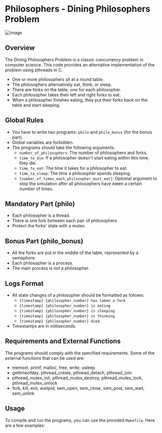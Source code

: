 # Philosophers - Dining Philosophers Problem

![image](https://github.com/Ferskys/philosopher/assets/82189986/522f8c87-d79b-4395-ba5e-9d01a5300594)

## Overview
The Dining Philosophers Problem is a classic concurrency problem in computer science. This code provides an alternative implementation of the problem using pthreads in C.

- One or more philosophers sit at a round table.
- The philosophers alternatively eat, think, or sleep.
- There are forks on the table, one for each philosopher.
- Each philosopher takes their left and right forks to eat.
- When a philosopher finishes eating, they put their forks back on the table and start sleeping.

## Global Rules
- You have to write two programs: `philo` and `philo_bonus` (for the bonus part).
- Global variables are forbidden.
- The programs should take the following arguments:
  - `number_of_philosophers`: The number of philosophers and forks.
  - `time_to_die`: If a philosopher doesn't start eating within this time, they die.
  - `time_to_eat`: The time it takes for a philosopher to eat.
  - `time_to_sleep`: The time a philosopher spends sleeping.
  - `[number_of_times_each_philosopher_must_eat]`: Optional argument to stop the simulation after all philosophers have eaten a certain number of times.

## Mandatory Part (philo)
- Each philosopher is a thread.
- There is one fork between each pair of philosophers.
- Protect the forks' state with a mutex.

## Bonus Part (philo_bonus)
- All the forks are put in the middle of the table, represented by a semaphore.
- Each philosopher is a process.
- The main process is not a philosopher.

## Logs Format
- All state changes of a philosopher should be formatted as follows:
  - `{timestamp} {philosopher_number} has taken a fork`
  - `{timestamp} {philosopher_number} is eating`
  - `{timestamp} {philosopher_number} is sleeping`
  - `{timestamp} {philosopher_number} is thinking`
  - `{timestamp} {philosopher_number} died`
- Timestamps are in milliseconds.

## Requirements and External Functions
The programs should comply with the specified requirements.
Some of the external functions that can be used are:
- memset, printf, malloc, free, write, usleep
- gettimeofday, pthread_create, pthread_detach, pthread_join
- pthread_mutex_init, pthread_mutex_destroy, pthread_mutex_lock, pthread_mutex_unlock
- fork, kill, exit, waitpid, sem_open, sem_close, sem_post, sem_wait, sem_unlink

## Usage
To compile and run the programs, you can use the provided `Makefile`. Here are a few examples:

<!-- 
#include <string.h>

int main() {
    char arr[10];
    memset(arr, 'A', 10);  // Fill the array with 'A' 10 times
    return 0;
}
 
#include <stdio.h>

int main() {
    printf("Hello, World!\n");
    return 0;
}
 
#include <stdlib.h>

int main() {
    int *ptr = (int *)malloc(10 * sizeof(int));  // Allocate memory for 10 integers
    // Use the allocated memory
    free(ptr);  // Free the allocated memory when done using it
    return 0;
}

#include <unistd.h>

int main() {
    char buffer[] = "Hello, World!\n";
    write(STDOUT_FILENO, buffer, sizeof(buffer) - 1);  // Write to standard output
    return 0;
}
 
#include <unistd.h>

int main() {
    usleep(1000000);  // Sleep for 1 second (1,000,000 microseconds)
    return 0;
}

#include <sys/time.h>

int main() {
    struct timeval tv;
    gettimeofday(&tv, NULL);
    printf("Seconds: %ld, Microseconds: %ld\n", tv.tv_sec, tv.tv_usec);
    return 0;
}

#include <pthread.h>
#include <stdio.h>

void *thread_function(void *arg) {
    printf("Thread is running\n");
    return NULL;
}

int main() {
    pthread_t thread_id;
    pthread_create(&thread_id, NULL, thread_function, NULL);
    pthread_join(thread_id, NULL);  // Wait for the thread to finish
    return 0;
}

#include <pthread.h>

pthread_mutex_t mutex;

void *thread_function(void *arg) {
    pthread_mutex_lock(&mutex);
    // Critical section
    printf("Thread is in the critical section\n");
    pthread_mutex_unlock(&mutex);
    return NULL;
}

int main() {
    pthread_mutex_init(&mutex, NULL);
    pthread_t thread_id;
    pthread_create(&thread_id, NULL, thread_function, NULL);
    pthread_join(thread_id, NULL);
    pthread_mutex_destroy(&mutex);
    return 0;
}

 */
 -->
